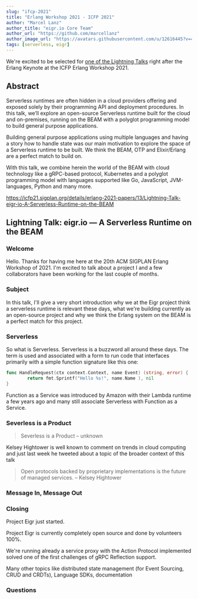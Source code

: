```yaml
---
slug: "ifcp-2021"
title: "Erlang Workshop 2021 - ICFP 2021"
author: "Marcel Lanz"
author_title: "eigr.io Core Team"
author_url: "https://github.com/marcellanz"
author_image_url: "https://avatars.githubusercontent.com/u/12616445?v=4"
tags: [serverless, eigr]
---
```


We're excited to be selected
for [one of the Lightning Talks](https://icfp21.sigplan.org/details/erlang-2021-papers/13/Lightning-Talk-eigr-io-A-Serverless-Runtime-on-the-BEAM)
right after the Erlang Keynote at the ICFP Erlang Workshop 2021.

## Abstract

Serverless runtimes are often hidden in a cloud providers offering and exposed solely by their programming API and
deployment procedures. In this talk, we’ll explore an open-source Serverless runtime built for the cloud and
on-premises, running on the BEAM with a polyglot programming model to build general purpose applications.

Building general purpose applications using multiple languages and having a story how to handle state was our main
motivation to explore the space of a Serverless runtime to be built. We think the BEAM, OTP and Elixir/Erlang are a
perfect match to build on.

With this talk, we combine herein the world of the BEAM with cloud technology like a gRPC-based protocol, Kubernetes and
a polyglot programming model with languages supported like Go, JavaScript, JVM-languages, Python and many more.

https://icfp21.sigplan.org/details/erlang-2021-papers/13/Lightning-Talk-eigr-io-A-Serverless-Runtime-on-the-BEAM

## Lightning Talk: eigr.io — A Serverless Runtime on the BEAM

### Welcome

Hello. Thanks for having me here at the 20th ACM SIGPLAN Erlang Workshop of 2021. I'm excited to talk about a project I
and a few collaborators have been working for the last couple of months.

### Subject

In this talk, I'll give a very short introduction why we at the Eigr project think a serverless runtime is relevant
these days, what we're building currently as an open-source project and why we think the Erlang system on the BEAM is a
perfect match for this project.

### Serverless

So what is Serverless. Serverless is a buzzword all around these days. The term is used and associated with a form to
run code that interfaces primarily with a simple function signature like this one:

```go
func HandleRequest(ctx context.Context, name Event) (string, error) {
        return fmt.Sprintf("Hello %s!", name.Name ), nil
}
```

Function as a Service was introduced by Amazon with their Lambda runtime a few years ago and many still associate
Serverless with Function as a Service.

### Severless is a Product

> Severless is a Product – unknown


Kelsey Hightower is well known to comment on trends in cloud computing and just last week he tweeted about a topic of
the broader context of this talk

> Open protocols backed by proprietary implementations is the future of managed services. – Kelsey Hightower

### Message In, Message Out

### Closing

Project Eigr just started.

Project Eigr is currently completely open source and done by volunteers 100%.

We're running already a service proxy with the Action Protocol implemented solved one of the first challenges of gRPC
Reflection support.

Many other topics like distributed state management (for Event Sourcing, CRUD and CRDTs), Language SDKs, documentation

### Questions
